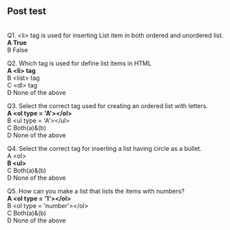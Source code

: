 ## Post test
<br>
Q1.  &lt;li&gt; tag is used for inserting List item in both ordered and unordered list.<br>
<b>A  True<br></b>
B   False<br>

Q2.   Which tag is used for define list items in HTML<br>
<b>A  &lt;li&gt; tag<br></b>
B   &lt;list&gt; tag<br>
C   &lt;dl&gt; tag<br>
D   None of the above<br>

Q3. Select the correct tag used for creating an ordered list with letters.<br>
<b>A &lt;ol type = 'A'&gt;&lt;/ol&gt;<br></b>
B  &lt;ul type = 'A'&gt;&lt;/ul&gt;<br>
C  Both(a)&(b)<br>
D  None of the above<br>


Q4. Select the correct tag for inserting a list having circle as a bullet.<br>
A  &lt;ol&gt;<br>
<b>B  &lt;ul&gt;</b><br>
C  Both(a)&(b)<br>
D  None of the above<br>

Q5.  How can you make a list that lists the items with numbers?<br>
<b>A  &lt;ol type = '1'&gt;&lt;/ol&gt;</b><br>
B  &lt;ol type = 'number'&gt;&lt;/ol&gt;<br>
C  Both(a)&(b)<br>
D  None of the above<br>
